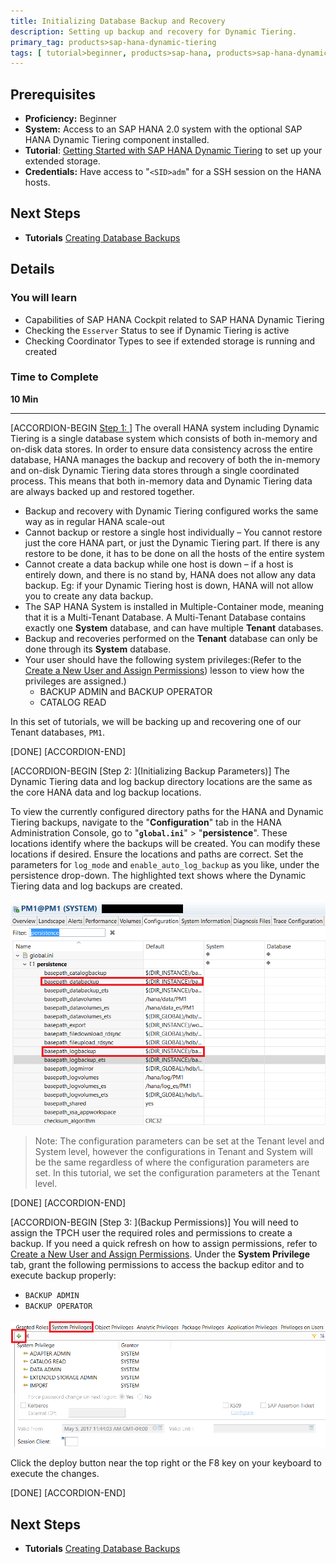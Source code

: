 ```yaml
---
title: Initializing Database Backup and Recovery
description: Setting up backup and recovery for Dynamic Tiering.
primary_tag: products>sap-hana-dynamic-tiering
tags: [ tutorial>beginner, products>sap-hana, products>sap-hana-dynamic-tiering, products>sap-hana-studio, topic>big-data, topic>sql ]
---
```


## Prerequisites
 - **Proficiency:** Beginner
 - **System:** Access to an SAP HANA 2.0 system with the optional SAP HANA Dynamic Tiering component installed.
 - **Tutorial**: [Getting Started with SAP HANA Dynamic Tiering](https://www.sap.com/developer/groups/dt-get-started.html) to set up your extended storage.
- **Credentials:** Have access to "`<SID>adm`" for a SSH session on the HANA hosts.

## Next Steps
 - **Tutorials** [Creating Database Backups](http://www.sap.com/)

## Details
### You will learn
  - Capabilities of SAP HANA Cockpit related to SAP HANA Dynamic Tiering
  - Checking the `Esserver` Status to see if Dynamic Tiering is active
  - Checking Coordinator Types to see if extended storage is running and created

### Time to Complete
 **10 Min**

 ---
[ACCORDION-BEGIN [Step 1: ](Introduction)]
The overall HANA system including Dynamic Tiering is a single database system which consists of both in-memory and on-disk data stores. In order to ensure data consistency across the entire database, HANA manages the backup and recovery of both the in-memory and on-disk Dynamic Tiering data stores through a single coordinated process. This means that both in-memory data and Dynamic Tiering data are always backed up and restored together.

- Backup and recovery with Dynamic Tiering configured works the same way as in regular HANA scale-out
- Cannot backup or restore a single host individually – You cannot restore just the core HANA part, or just the Dynamic Tiering part. If there is any restore to be done, it has to be done on all the hosts of the entire system
- Cannot create a data backup while one host is down – if a host is entirely down, and there is no stand by, HANA does not allow any data backup. Eg: if your Dynamic Tiering host is down, HANA will not allow you to create any data backup.
- The SAP HANA System is installed in Multiple-Container mode, meaning that it is a Multi-Tenant Database. A Multi-Tenant Database contains exactly one **System** database, and can have multiple **Tenant** databases.
- Backup and recoveries performed on the **Tenant** database can only be done through its **System** database.
- Your user should have the following system privileges:(Refer to the [Create a New User and Assign Permissions](https://www-qa.sap.com/developer/tutorials/dt-create-schema-load-data-part2.html)) lesson to view how the privileges are assigned.)
    - BACKUP ADMIN and BACKUP OPERATOR
    - CATALOG READ

In this set of tutorials, we will be backing up and recovering one of our Tenant databases, `PM1`.

[DONE]
[ACCORDION-END]

[ACCORDION-BEGIN [Step 2: ](Initializing Backup Parameters)]
The Dynamic Tiering data and log backup directory locations are the same as the core HANA data and log backup locations.

To view the currently configured directory paths for the HANA and Dynamic Tiering backups, navigate to the "**Configuration**" tab in the HANA Administration Console, go to "**`global.ini`**" > "**persistence**". These locations identify where the backups will be created. You can modify these locations if desired. Ensure the locations and paths are correct. Set the parameters for `log_mode` and `enable_auto_log_backup` as you like, under the persistence drop-down. The highlighted text shows where the Dynamic Tiering data and log backups are created.

![Backup Location](backup_location.png)

> Note: The configuration parameters can be set at the Tenant level and System level, however the configurations in Tenant and System will be the same regardless of where the configuration parameters are set. In this tutorial, we set the configuration parameters at the Tenant level.

[DONE]
[ACCORDION-END]


[ACCORDION-BEGIN [Step 3: ](Backup Permissions)]
You will need to assign the TPCH user the required roles and permissions to create a backup. If you need a quick refresh on how to assign permissions, refer to [Create a New User and Assign Permissions](https://www.sap.com/developer/tutorials/dt-create-schema-load-data-part2.html). Under the **System Privilege** tab, grant the following permissions to access the backup editor and to execute backup properly:

  - `BACKUP ADMIN`
  - `BACKUP OPERATOR`

![Add Permisions](permissions.png)

Click the deploy button near the top right or the F8 key on your keyboard to execute the changes.

[DONE]
[ACCORDION-END]


## Next Steps
 - **Tutorials** [Creating Database Backups](http://www.sap.com/)
